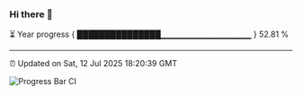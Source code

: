 ### Hi there 👋

⏳ Year progress { ███████████████▁▁▁▁▁▁▁▁▁▁▁▁▁▁▁ } 52.81 %

---

⏰ Updated on Sat, 12 Jul 2025 18:20:39 GMT

![Progress Bar CI](https://github.com/liununu/liununu/workflows/Progress%20Bar%20CI/badge.svg)
